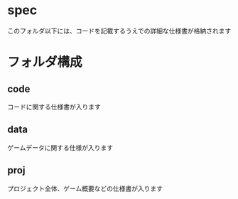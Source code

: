 # spec
このフォルダ以下には、コードを記載するうえでの詳細な仕様書が格納されます

# フォルダ構成
## code
コードに関する仕様書が入ります

## data
ゲームデータに関する仕様が入ります

## proj
プロジェクト全体、ゲーム概要などの仕様書が入ります
